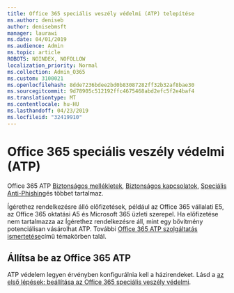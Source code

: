 ```yaml
---
title: Office 365 speciális veszély védelmi (ATP) telepítése
ms.author: deniseb
author: denisebmsft
manager: laurawi
ms.date: 04/01/2019
ms.audience: Admin
ms.topic: article
ROBOTS: NOINDEX, NOFOLLOW
localization_priority: Normal
ms.collection: Admin_O365
ms.custom: 3100021
ms.openlocfilehash: 8dde7236bdee2bd0b83087282ff32b32af8bae30
ms.sourcegitcommit: 9d78905c512192ffc4675468abd2efc5f2e4baf4
ms.translationtype: MT
ms.contentlocale: hu-HU
ms.lasthandoff: 04/23/2019
ms.locfileid: "32419910"
---
```

# <a name="office-365-advanced-threat-protection-atp"></a>Office 365 speciális veszély védelmi (ATP)

Office 365 ATP [Biztonságos mellékletek](https://docs.microsoft.com/office365/securitycompliance/atp-safe-attachments), [Biztonságos kapcsolatok](https://docs.microsoft.com/office365/securitycompliance/atp-safe-links), [Speciális Anti-Phishing](https://docs.microsoft.com/office365/securitycompliance/atp-anti-phishing)és többet tartalmaz. 

Ígérethez rendelkezésre álló előfizetések, például az Office 365 vállalati E5, az Office 365 oktatási A5 és Microsoft 365 üzleti szerepel. Ha előfizetése nem tartalmazza az Ígérethez rendelkezésre áll, mint egy bővítmény potenciálisan vásárolhat ATP. További [Office 365 ATP szolgáltatás ismertetése](https://docs.microsoft.com/office365/servicedescriptions/office-365-advanced-threat-protection-service-description)című témakörben talál.

## <a name="set-up-office-365-atp"></a>Állítsa be az Office 365 ATP

ATP védelem legyen érvényben konfigurálnia kell a házirendeket. Lásd a [az első lépések: beállítása az Office 365 speciális veszély védelmi](https://docs.microsoft.com/office365/securitycompliance/checklist-atp-setup).

